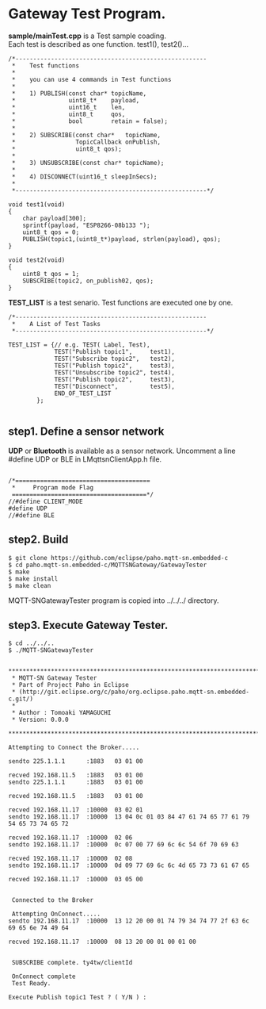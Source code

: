 # Gateway Test Program.    
**sample/mainTest.cpp** is a Test sample coading.   
Each test is described as one function. test1(), test2()...     
```
/*------------------------------------------------------
 *    Test functions
 *
 *    you can use 4 commands in Test functions
 *
 *    1) PUBLISH(const char* topicName,
 *               uint8_t*    payload,
 *               uint16_t    len,
 *               uint8_t     qos,
 *               bool        retain = false);
 *
 *    2) SUBSCRIBE(const char*   topicName,
 *                 TopicCallback onPublish,
 *                 uint8_t qos);
 *
 *    3) UNSUBSCRIBE(const char* topicName);
 *
 *    4) DISCONNECT(uint16_t sleepInSecs);
 *
 *------------------------------------------------------*/

void test1(void)
{
    char payload[300];
    sprintf(payload, "ESP8266-08b133 ");
    uint8_t qos = 0;
    PUBLISH(topic1,(uint8_t*)payload, strlen(payload), qos);
}

void test2(void)
{
    uint8_t qos = 1;
    SUBSCRIBE(topic2, on_publish02, qos);
}
```
**TEST_LIST** is a test senario. Test functions are executed one by one. 
``` 
/*------------------------------------------------------
 *    A List of Test Tasks
 *------------------------------------------------------*/

TEST_LIST = {// e.g. TEST( Label, Test),
             TEST("Publish topic1",     test1),
             TEST("Subscribe topic2",   test2),
             TEST("Publish topic2",     test3),
             TEST("Unsubscribe topic2", test4),
             TEST("Publish topic2",     test3),
             TEST("Disconnect",         test5),
             END_OF_TEST_LIST
        };
        
``` 
## step1. Define a sensor network 

**UDP** or **Bluetooth** is available as a sensor network.
Uncomment a line \#define UDP or BLE in LMqttsnClientApp.h file. 
```

/*======================================
 *     Program mode Flag
 ======================================*/
//#define CLIENT_MODE
#define UDP
//#define BLE
```

## step2. Build    
```
$ git clone https://github.com/eclipse/paho.mqtt-sn.embedded-c 
$ cd paho.mqtt-sn.embedded-c/MQTTSNGateway/GatewayTester       
$ make   
$ make install   
$ make clean
```       
MQTT-SNGatewayTester program is copied into ../../../ directory.

    
## **step3. Execute Gateway Tester.**     

```    
$ cd ../../..   
$ ./MQTT-SNGatewayTester
  
 ***************************************************************************
 * MQTT-SN Gateway Tester
 * Part of Project Paho in Eclipse
 * (http://git.eclipse.org/c/paho/org.eclipse.paho.mqtt-sn.embedded-c.git/)
 *
 * Author : Tomoaki YAMAGUCHI
 * Version: 0.0.0
 ***************************************************************************

Attempting to Connect the Broker.....

sendto 225.1.1.1      :1883   03 01 00

recved 192.168.11.5   :1883   03 01 00
sendto 225.1.1.1      :1883   03 01 00

recved 192.168.11.5   :1883   03 01 00

recved 192.168.11.17  :10000  03 02 01
sendto 192.168.11.17  :10000  13 04 0c 01 03 84 47 61 74 65 77 61 79 54 65 73 74 65 72

recved 192.168.11.17  :10000  02 06
sendto 192.168.11.17  :10000  0c 07 00 77 69 6c 6c 54 6f 70 69 63

recved 192.168.11.17  :10000  02 08
sendto 192.168.11.17  :10000  0d 09 77 69 6c 6c 4d 65 73 73 61 67 65

recved 192.168.11.17  :10000  03 05 00


 Connected to the Broker

 Attempting OnConnect.....
sendto 192.168.11.17  :10000  13 12 20 00 01 74 79 34 74 77 2f 63 6c 69 65 6e 74 49 64

recved 192.168.11.17  :10000  08 13 20 00 01 00 01 00


 SUBSCRIBE complete. ty4tw/clientId

 OnConnect complete
 Test Ready.

Execute Publish topic1 Test ? ( Y/N ) :  

```    
